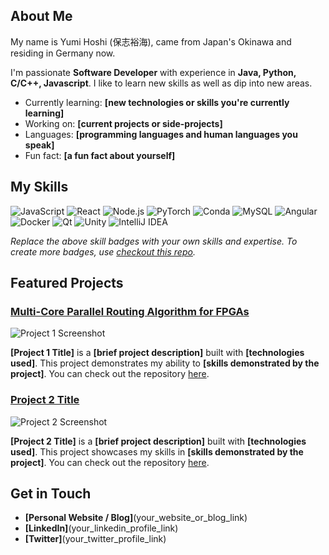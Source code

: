 ## About Me 
My name is Yumi Hoshi (保志裕海), came from Japan's Okinawa and residing in Germany now.

I'm passionate **Software Developer** with experience in **Java, Python, C/C++, Javascript**. I like to learn new skills as well as dip into new areas.

- Currently learning: **[new technologies or skills you're currently learning]**
- Working on: **[current projects or side-projects]**
- Languages: **[programming languages and human languages you speak]**
- Fun fact: **[a fun fact about yourself]**

## My Skills 

![JavaScript](https://img.shields.io/badge/-JavaScript-F7DF1E?style=flat-square&logo=javascript&logoColor=black)
![React](https://img.shields.io/badge/-React-61DAFB?style=flat-square&logo=react&logoColor=black)
![Node.js](https://img.shields.io/badge/-Node.js-339933?style=flat-square&logo=node.js&logoColor=white)
![PyTorch](https://img.shields.io/badge/PyTorch-EE4C2C?style=flat-square&logo=pytorch&logoColor=white)
![Conda](https://img.shields.io/badge/conda-342B029.svg?&style=flat-square&logo=anaconda&logoColor=white)
![MySQL](https://img.shields.io/badge/MySQL-005C84?style=flat-square&logo=mysql&logoColor=white)
![Angular](https://img.shields.io/badge/Angular-DD0031?style=flat-square&logo=angular&logoColor=white)
![Docker](https://img.shields.io/badge/Docker-2CA5E0?style=flat-square&logo=docker&logoColor=white)
![Qt](https://img.shields.io/badge/Qt-41CD52?style=flat-square&logo=qt&logoColor=white)
![Unity](https://img.shields.io/badge/Unity-100000?style=flat-square&logo=unity&logoColor=white)
![IntelliJ IDEA](https://img.shields.io/badge/IntelliJ_IDEA-000000.svg?style=flat-square&logo=intellij-idea&logoColor=white)




*Replace the above skill badges with your own skills and expertise. To create more badges, use [checkout this repo](https://github.com/alexandresanlim/Badges4-README.md-Profile).*

## Featured Projects 

### [Multi-Core Parallel Routing Algorithm for FPGAs](project_1_link)

![Project 1 Screenshot](project_1_screenshot_url)

**[Project 1 Title]** is a **[brief project description]** built with **[technologies used]**. This project demonstrates my ability to **[skills demonstrated by the project]**. You can check out the repository [here](project_1_repository_link).

### [Project 2 Title](project_2_link)

![Project 2 Screenshot](project_2_screenshot_url)

**[Project 2 Title]** is a **[brief project description]** built with **[technologies used]**. This project showcases my skills in **[skills demonstrated by the project]**. You can check out the repository [here](project_2_repository_link).

## Get in Touch 

- **[Personal Website / Blog]**(your_website_or_blog_link)
- **[LinkedIn]**(your_linkedin_profile_link)
- **[Twitter]**(your_twitter_profile_link)


